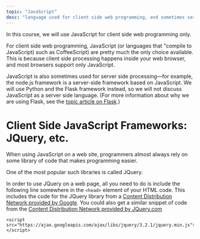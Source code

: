 ```yaml
---
topic: "JavaScript"
desc: "language used for client side web programming, and sometimes server side web programming"
---
```


In this course, we will use JavaScript for client side web programming only.

For client side web programming, JavaScript (or languages that "compile to JavaScript) such as CoffeeScript) 
are pretty much the only choice available.  This is because client side processing happens inside your web browser, 
and most browsers support only JavaScript.

JavaScript is also sometimes used for server side processing&mdash;for example, the node.js framework is a server-side framework based
on JavaScript.   We will use Python and the Flask framework instead, 
so we will not discuss JavaScript as a server side language.   (For more information about why we are using Flask, see the [topic article on Flask](/topics/flask/).)

# Client Side JavaScript Frameworks: JQuery, etc.

When using JavaScript on a web site, programmers almost always rely on some library of code that makes programming easier.

One of the most popular such libraries is called JQuery.

In order to use JQuery on a web page, all you need to do is include the following line somewhere in the `<head>` element of your HTML code.   This includes the code for the JQuery library from a [Content Distribution Network provided by Google](https://developers.google.com/speed/libraries/).     You could also get a similar snippet of code from the [Content Distribution Network provided by JQuery.com](https://code.jquery.com/)

```
<script src="https://ajax.googleapis.com/ajax/libs/jquery/3.2.1/jquery.min.js"></script>
```
